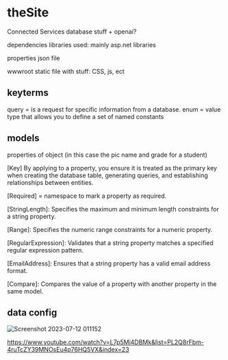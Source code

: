 # theSite

Connected Services
  database stuff + openai?

dependencies
  libraries used: mainly asp.net libraries

properties
  json file

wwwroot
  static file with stuff: CSS, js, ect
  
keyterms
  ----
  query = is a request for specific information from a database.
  enum = value type that allows you to define a set of named constants
  
models
------------------
  properties of object (in this case the pic name and grade for a student)

  
  
  [Key] By applying to a property, you ensure it is treated as the primary key when creating the database table, generating      queries, and establishing relationships between entities. 
  
   

  [Required] = namespace to mark a property as required.

  [StringLength]: Specifies the maximum and minimum length constraints for a string property.
  
  [Range]: Specifies the numeric range constraints for a numeric property.
  
  [RegularExpression]: Validates that a string property matches a specified regular expression pattern.
  
  [EmailAddress]: Ensures that a string property has a valid email address format.
  
  [Compare]: Compares the value of a property with another property in the same model.


  data config
  -----
  ![Screenshot 2023-07-12 011152](https://github.com/elias-adam-gh/theSite-repo/assets/122506412/6990b6c7-2759-4a94-84bc-272fe9088c8d)

https://www.youtube.com/watch?v=L7p5Mi4DBMk&list=PL2Q8rFbm-4ruTcZY39MNOsEu4p76HQ5VX&index=23
